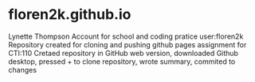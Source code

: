 # floren2k.github.io
Lynette Thompson 
Account for school and coding pratice user:floren2k
Repository created for cloning and pushing github pages assignment for CTI:110 
Cretaed repository in GitHub web version, downloaded Github desktop, pressed + to clone repository, wrote summary, commited to changes 
